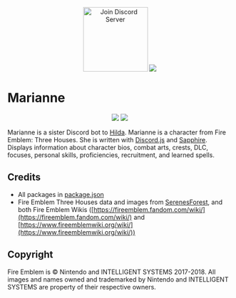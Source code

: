 <p align="center">
        <a href="https://discord.gg/phsGJdh"><img src="https://discordapp.com/api/guilds/650595160849121300/widget.png?style=banner3" alt="Join Discord Server" height="145px"/></a>
        <a href="https://top.gg/bot/650566385881317376"><img src="https://top.gg/api/widget/650566385881317376.svg"></a>
</p>

# Marianne

<p align="center">
    <a href="./LICENSE"><img src="https://img.shields.io/github/license/hildamari/Marianne"></a> <a href="https://depfu.com/repos/github/hildamari/Marianne?project_id=10267"><img src="https://badges.depfu.com/badges/1443c30d60757bae8753f21ab4395111/overview.svg"></a>
</p>

Marianne is a sister Discord bot to [Hilda](https://github.com/hildamari/Hilda). Marianne is a character from Fire Emblem: Three Houses. She is written with [Discord.js](https://discord.js.org/) and [Sapphire](https://www.sapphirejs.dev/). Displays information about character bios, combat arts, crests, DLC, focuses, personal skills, proficiencies, recruitment, and learned spells.

## Credits
* All packages in [package.json](./package.json)
* Fire Emblem Three Houses data and images from [SerenesForest](https://serenesforest.net/three-houses/), and both Fire Emblem Wikis ([https://fireemblem.fandom.com/wiki/](https://fireemblem.fandom.com/wiki/) and [https://www.fireemblemwiki.org/wiki/](https://www.fireemblemwiki.org/wiki/))

## Copyright
Fire Emblem is &copy; Nintendo and INTELLIGENT SYSTEMS 2017-2018. All images and names owned and trademarked by Nintendo and INTELLIGENT SYSTEMS are property of their respective owners.

